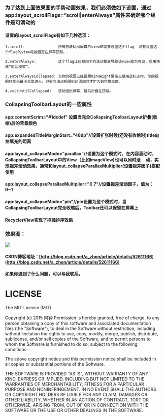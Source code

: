 
### 为了达到上面效果图的手势动画效果，我们必须做如下设置，通过app:layout_scrollFlags=”scroll|enterAlways”属性来确定哪个组件是可滑动的

#### 设置的layout_scrollFlags有如下几种选项：

    1.scroll:               所有想滚动出屏幕的view都需要设置这个flag- 没有设置这个flag的view将被固定在屏幕顶部。

    2.enterAlways:          这个flag让任意向下的滚动都会导致该view变为可见，启用快速“返回模式”。
   
    3.enterAlwaysCollapsed: 当你的视图已经设置minHeight属性又使用此标志时，你的视图只能已最小高度进入，只有当滚动视图到达顶部时才扩大到完整高度。

    4.exitUntilCollapsed:   滚动退出屏幕，最后折叠在顶端。
    
### CollapsingToolbarLayout的一些属性

#### app:contentScrim="#1dcdef" 设置当完全CollapsingToolbarLayout折叠(收缩)后的背景颜色

#### app:expandedTitleMarginStart="48dp"//设置扩张时候(还没有收缩时)title向左填充的距离

#### app:layout_collapseMode="parallax"//设置为这个模式时，在内容滚动时，CollapsingToolbarLayout中的View（比如ImageView)也可以同时滚     动，实现视差滚动效果，通常和layout_collapseParallaxMultiplier(设置视差因子)搭配使用

#### app:layout_collapseParallaxMultiplier="0.7"//设置视差滚动因子，值为：0~1

#### app:layout_collapseMode="pin"//pin设置为这个模式时，当CollapsingToolbarLayout完全收缩后，Toolbar还可以保留在屏幕上

#### RecyclerView实现了拖拽排序效果

### 效果图：
![](http://img.blog.csdn.net/20161020100053315)

#### CSDN博客地址：[http://blog.csdn.net/a_zhon/article/details/52611166](http://blog.csdn.net/a_zhon/article/details/52611166)
#### 如果你遇到了什么问题，可以与我联系。
# LICENSE
The MIT License (MIT)

Copyright (c) 2015 阿钟
Permission is hereby granted, free of charge, to any person obtaining a copy of this software and associated documentation files (the "Software"), to deal in the Software without restriction, including without limitation the rights to use, copy, modify, merge, publish, distribute, sublicense, and/or sell copies of the Software, and to permit persons to whom the Software is furnished to do so, subject to the following conditions:

The above copyright notice and this permission notice shall be included in all copies or substantial portions of the Software.

THE SOFTWARE IS PROVIDED "AS IS", WITHOUT WARRANTY OF ANY KIND, EXPRESS OR IMPLIED, INCLUDING BUT NOT LIMITED TO THE WARRANTIES OF MERCHANTABILITY, FITNESS FOR A PARTICULAR PURPOSE AND NONINFRINGEMENT. IN NO EVENT SHALL THE AUTHORS OR COPYRIGHT HOLDERS BE LIABLE FOR ANY CLAIM, DAMAGES OR OTHER LIABILITY, WHETHER IN AN ACTION OF CONTRACT, TORT OR OTHERWISE, ARISING FROM, OUT OF OR IN CONNECTION WITH THE SOFTWARE OR THE USE OR OTHER DEALINGS IN THE SOFTWARE.

